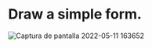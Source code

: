 ﻿# Draw a simple form.
![Captura de pantalla 2022-05-11 163652](https://user-images.githubusercontent.com/101652978/167944377-3d844982-e158-42b0-9a93-f7424378ebba.png)
